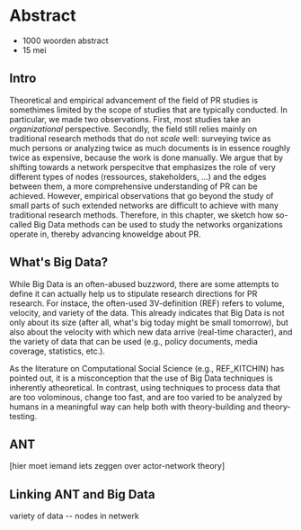# Abstract

- 1000 woorden abstract
- 15 mei


## Intro
Theoretical and empirical advancement of the field of PR studies is somethimes limited by the scope of studies that are typically conducted. In particular, we made two observations. First, most studies take an *organizational* perspective. 
Secondly, the field still relies mainly on traditional research methods that do not *scale* well: surveying twice as much persons or analyzing twice as much documents is in essence roughly twice as expensive, because the work is done manually.
We argue that by shifting towards a network perspecitve that emphasizes the role of very different types of nodes (ressources, stakeholders, ...) and the edges between them, a more comprehensive understanding of PR can be achieved. However, empirical observations that go beyond the study of small parts of such extended networks are difficult to achieve with many traditional research methods. 
Therefore, in this chapter, we sketch how so-called Big Data methods can be used to study the networks organizations operate in, thereby advancing knoweldge about PR.

## What's Big Data?
While Big Data is an often-abused buzzword, there are some attempts to define it can actually help us to stipulate research directions for PR research. For instace, the often-used 3V-definition (REF) refers to volume, velocity, and variety of the data. This already indicates that Big Data is not only about its size (after all, what's big today might be small tomorrow), but also about the velocity with which new data arrive (real-time character), and the variety of data that can be used (e.g., policy documents, media coverage, statistics, etc.). 

As the literature on Computational Social Science (e.g., REF_KITCHIN) has pointed out, it is a misconception that the use of Big Data techniques is inherently atheoretical. In contrast, using techniques to process data that are too volominous, change too fast, and are too varied to be analyzed by humans in a meaningful way can help both with theory-building and theory-testing.



## ANT
[hier moet iemand iets zeggen over actor-network theory]



## Linking ANT and Big Data

variety of data -- nodes in netwerk